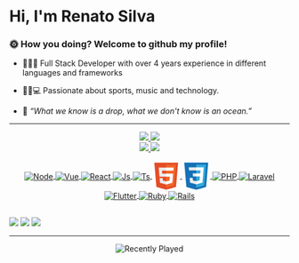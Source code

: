<h1>Hi, I'm Renato Silva</h1>

<h3>🌞 How you doing? Welcome to github my profile!</h3>

<p>

- 👨🏻‍💻 Full Stack Developer with over 4 years experience in different languages and frameworks

- 🏀🎶💻 Passionate about sports, music and technology.

- 📖 _“What we know is a drop, what we don't know is an ocean.”_

</p>

---
<div align="center">
  <a href="https://github.com/renatodev0">
  <img height="200em" src="https://github-readme-stats.vercel.app/api?username=renatodev0&show_icons=true&theme=dark"/>
  <img height="200em" src="https://github-readme-stats.vercel.app/api/top-langs/?username=renatodev0&theme=dark"/>
  <br>
  <img height="120em" src="https://github-readme-streak-stats.herokuapp.com/?user=renatodev0&show_icons=true&locale=en&layout=compact&theme=dark&line_height=1"/>
  <img height="120em" src="https://github-profile-summary-cards.vercel.app/api/cards/profile-details?username=renatodev0&theme=monokai"/>
</div>
<div align="center"><br>
  <img align="center" alt="Node" height="50" width="50" src="https://cdn.jsdelivr.net/gh/devicons/devicon/icons/nodejs/nodejs-original.svg">
  <img align="center" alt="Vue" height="50" width="50" src="https://cdn.jsdelivr.net/gh/devicons/devicon/icons/vuejs/vuejs-original.svg">
  <img align="center" alt="React" height="50" width="50" src="https://cdn.jsdelivr.net/gh/devicons/devicon/icons/react/react-original.svg">
  <img align="center" alt="Js" height="50" width="50" src="https://cdn.jsdelivr.net/gh/devicons/devicon/icons/javascript/javascript-plain.svg">
  <img align="center" alt="Ts" height="50" width="50" src="https://cdn.jsdelivr.net/gh/devicons/devicon/icons/typescript/typescript-plain.svg">
  <img align="center" alt="HTML" height="50" width="50" src="https://raw.githubusercontent.com/devicons/devicon/master/icons/html5/html5-original.svg">
  <img align="center" alt="CSS" height="50" width="50" src="https://raw.githubusercontent.com/devicons/devicon/master/icons/css3/css3-original.svg">
  <img align="center" alt="PHP" height="70" width="70" src="https://cdn.jsdelivr.net/gh/devicons/devicon/icons/php/php-plain.svg">
  <img align="center" alt="Laravel" height="50" width="50" src="https://cdn.jsdelivr.net/gh/devicons/devicon@latest/icons/laravel/laravel-original.svg">
  <img align="center" alt="Flutter" height="50" width="50" src="https://cdn.jsdelivr.net/gh/devicons/devicon/icons/flutter/flutter-original.svg">
  <img align="center" alt="Ruby" height="50" width="50" src="https://cdn.jsdelivr.net/gh/devicons/devicon/icons/ruby/ruby-plain-wordmark.svg">
  <img align="center" alt="Rails" height="70" width="70" src="https://cdn.jsdelivr.net/gh/devicons/devicon/icons/rails/rails-plain-wordmark.svg">
</div>
  
  ##
 
<div> 
    <a align="center" href="https://www.linkedin.com/in/dev-renato-silva/" target="_blank"><img src="https://img.shields.io/badge/-LinkedIn-%230077B5?style=for-the-badge&logo=linkedin&logoColor=white" target="_blank"></a> 
    <a href = "mailto:dev.renatosilva@gmail.com"><img src="https://img.shields.io/badge/-Gmail-%23333?style=for-the-badge&logo=gmail&logoColor=red" target="_blank"></a>
  <a href="https://instagram.com/rsantoszero" target="_blank"><img src="https://img.shields.io/badge/-Instagram-%23E4405F?style=for-the-badge&logo=instagram&logoColor=white" target="_blank"></a> 
</div>

---
    
   <div align="center">

   ![Recently Played](https://spotify-recently-played-readme.vercel.app/api?user=edrysw4eaumwrktnbz4zxm2ef)

   </div>
